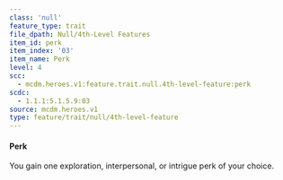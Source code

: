 ```yaml
---
class: 'null'
feature_type: trait
file_dpath: Null/4th-Level Features
item_id: perk
item_index: '03'
item_name: Perk
level: 4
scc:
  - mcdm.heroes.v1:feature.trait.null.4th-level-feature:perk
scdc:
  - 1.1.1:5.1.5.9:03
source: mcdm.heroes.v1
type: feature/trait/null/4th-level-feature
---
```


#### Perk

You gain one exploration, interpersonal, or intrigue perk of your choice.
